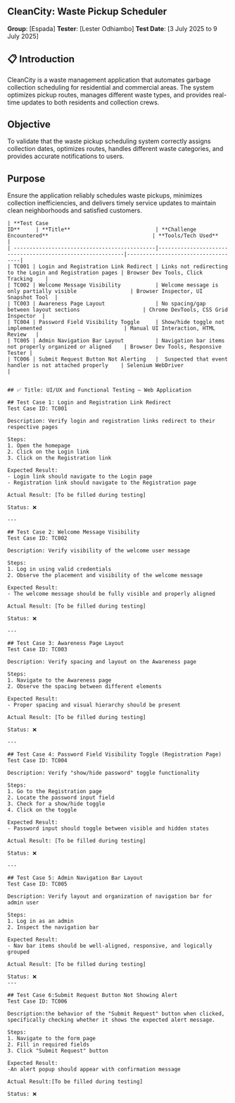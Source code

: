 
## CleanCity: Waste Pickup Scheduler

**Group**: [Espada]
**Tester**: [Lester Odhiambo]
**Test Date**: [3 July 2025 to 9 July 2025] 

## 📋 Introduction
CleanCity is a waste management application that automates garbage collection scheduling for residential and commercial areas. The system optimizes pickup routes, manages different waste types, and provides real-time updates to both residents and collection crews.

## Objective
To validate that the waste pickup scheduling system correctly assigns collection dates, optimizes routes, handles different waste categories, and provides accurate notifications to users.

## Purpose
Ensure the application reliably schedules waste pickups, minimizes collection inefficiencies, and delivers timely service updates to maintain clean neighborhoods and satisfied customers.

```
| **Test Case 
ID**     | **Title**                           | **Challenge Encountered**                                 | **Tools/Tech Used**                  |
| ---------------------------------------------|-----------------------------------------------------------|------------------------------------|  
| TC001 | Login and Registration Link Redirect | Links not redirecting to the Login and Registration pages | Browser Dev Tools, Click Tracking    |
| TC002 | Welcome Message Visibility           | Welcome message is only partially visible                 | Browser Inspector, UI Snapshot Tool  |
| TC003 | Awareness Page Layout                | No spacing/gap between layout sections                    | Chrome DevTools, CSS Grid Inspector  |
| TC004 | Password Field Visibility Toggle     | Show/hide toggle not implemented                          | Manual UI Interaction, HTML Review   |
| TC005 | Admin Navigation Bar Layout          | Navigation bar items not properly organized or aligned    | Browser Dev Tools, Responsive Tester |
| TC006 | Submit Request Button Not Alerting   |  Suspected that event handler is not attached properly    | Selenium WebDriver                   |


## ✅ Title: UI/UX and Functional Testing – Web Application

## Test Case 1: Login and Registration Link Redirect
Test Case ID: TC001

Description: Verify login and registration links redirect to their respective pages

Steps:
1. Open the homepage
2. Click on the Login link
3. Click on the Registration link

Expected Result:
- Login link should navigate to the Login page
- Registration link should navigate to the Registration page

Actual Result: [To be filled during testing]

Status: ❌ 

---

## Test Case 2: Welcome Message Visibility
Test Case ID: TC002

Description: Verify visibility of the welcome user message

Steps:
1. Log in using valid credentials
2. Observe the placement and visibility of the welcome message

Expected Result:
- The welcome message should be fully visible and properly aligned

Actual Result: [To be filled during testing]

Status: ❌ 

---

## Test Case 3: Awareness Page Layout
Test Case ID: TC003

Description: Verify spacing and layout on the Awareness page

Steps:
1. Navigate to the Awareness page
2. Observe the spacing between different elements

Expected Result:
- Proper spacing and visual hierarchy should be present

Actual Result: [To be filled during testing]

Status: ❌ 

---

## Test Case 4: Password Field Visibility Toggle (Registration Page)
Test Case ID: TC004

Description: Verify "show/hide password" toggle functionality

Steps:
1. Go to the Registration page
2. Locate the password input field
3. Check for a show/hide toggle
4. Click on the toggle

Expected Result:
- Password input should toggle between visible and hidden states

Actual Result: [To be filled during testing]

Status: ❌ 

---

## Test Case 5: Admin Navigation Bar Layout
Test Case ID: TC005

Description: Verify layout and organization of navigation bar for admin user

Steps:
1. Log in as an admin
2. Inspect the navigation bar

Expected Result:
- Nav bar items should be well-aligned, responsive, and logically grouped

Actual Result: [To be filled during testing]

Status: ❌ 
---

## Test Case 6:Submit Request Button Not Showing Alert
Test Case ID: TC006

Description:the behavior of the "Submit Request" button when clicked, specifically checking whether it shows the expected alert message.

Steps:
1. Navigate to the form page
2. Fill in required fields
3. Click "Submit Request" button

Expected Result:
-An alert popup should appear with confirmation message

Actual Result:[To be filled during testing]

Status: ❌ 